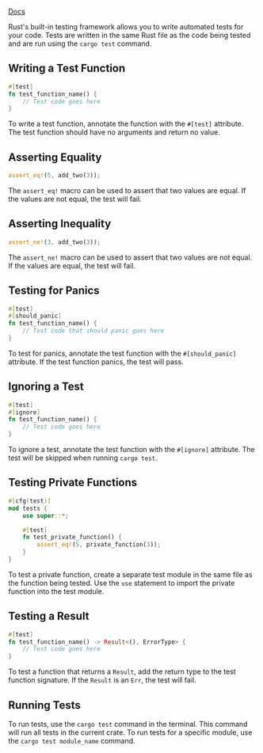 [Docs](https://doc.rust-lang.org/book/ch11-00-testing.html)

Rust's built-in testing framework allows you to write automated tests for your code. Tests are written in the same Rust file as the code being tested and are run using the `cargo test` command.

## Writing a Test Function

```rust
#[test]
fn test_function_name() {
    // Test code goes here
}
```

To write a test function, annotate the function with the `#[test]` attribute. The test function should have no arguments and return no value.

## Asserting Equality

```rust
assert_eq!(5, add_two(3));
```

The `assert_eq!` macro can be used to assert that two values are equal. If the values are not equal, the test will fail.

## Asserting Inequality

```rust
assert_ne!(3, add_two(3));
```

The `assert_ne!` macro can be used to assert that two values are not equal. If the values are equal, the test will fail.

## Testing for Panics

```rust
#[test]
#[should_panic]
fn test_function_name() {
    // Test code that should panic goes here
}
```

To test for panics, annotate the test function with the `#[should_panic]` attribute. If the test function panics, the test will pass.

## Ignoring a Test

```rust
#[test]
#[ignore]
fn test_function_name() {
    // Test code goes here
}
```

To ignore a test, annotate the test function with the `#[ignore]` attribute. The test will be skipped when running `cargo test`.

## Testing Private Functions

```rust
#[cfg(test)]
mod tests {
    use super::*;

    #[test]
    fn test_private_function() {
        assert_eq!(5, private_function(3));
    }
}
```

To test a private function, create a separate test module in the same file as the function being tested. Use the `use` statement to import the private function into the test module.

## Testing a Result

```rust
#[test]
fn test_function_name() -> Result<(), ErrorType> {
    // Test code goes here
}
```

To test a function that returns a `Result`, add the return type to the test function signature. If the `Result` is an `Err`, the test will fail.

## Running Tests

To run tests, use the `cargo test` command in the terminal. This command will run all tests in the current crate. To run tests for a specific module, use the `cargo test module_name` command.